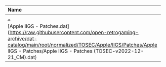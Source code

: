|Name|Size|
|:---|---:|
|[..](../index.html)|DIR|
|[Apple IIGS - Patches.dat](https://raw.githubusercontent.com/open-retrogaming-archive/dat-catalog/main/root/normalized/TOSEC/Apple/IIGS/Patches/Apple IIGS - Patches/Apple IIGS - Patches (TOSEC-v2022-12-21_CM).dat)|876|
